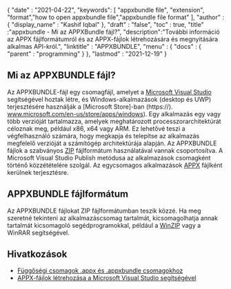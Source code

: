 {
  "date" : "2021-04-22",
  "keywords": [ "appxbundle file", "extension", "format","how to open appxbundle file","appxbundle file format" ],
  "author" : {
    "display_name" : "Kashif Iqbal"
},
  "draft" : "false",
  "toc" : true,
  "title" :"appxbundle - Mi az APPXBundle fájl?",
  "description":"További információ az APPX fájlformátumról és az APPX-fájlok létrehozására és megnyitására alkalmas API-król.",
  "linktitle" : "APPXBUNDLE",
  "menu" : {
    "docs" : {
      "parent" : "programming"
}
},
  "lastmod" : "2021-12-19"
}

## Mi az APPXBUNDLE fájl?

Az APPXBUNDLE-fájl egy csomagfájl, amelyet a [Microsoft Visual Studio](https://visualstudio.microsoft.com/) segítségével hoztak létre, és Windows-alkalmazások (desktop és UWP) terjesztésére használják a [Microsoft Store]-ban (https://). www.microsoft.com/en-us/store/apps/windows). Egy alkalmazás egy vagy több verzióját tartalmazza, amelyek meghatározott processzorarchitektúrát céloznak meg, például x86, x64 vagy ARM. Ez lehetővé teszi a végfelhasználó számára, hogy megkapja és telepítse az alkalmazás megfelelő verzióját a számítógép architektúrája alapján. Az APPXBUNDLE fájlok a szabványos [ZIP](/hu/compression/zip/) fájlformátum használatával vannak csoportosítva. A Microsoft Visual Studio Publish metódusa az alkalmazások csomagként történő közzétételére szolgál. Az egycsomagos alkalmazások [APPX](/hu/programming/appx/) fájlként kerülnek terjesztésre.

## APPXBUNDLE fájlformátum

Az APPXBUNDLE fájlokat ZIP fájlformátumban teszik közzé. Ha meg szeretné tekinteni az alkalmazáscsomag tartalmát, kicsomagolhatja annak tartalmát kicsomagoló segédprogramokkal, például a [WinZIP](https://www.winzip.com/en/) vagy a WinRAR segítségével.

## Hivatkozások

* [Függőségi csomagok .appx és .appxbundle csomagokhoz](https://www.ibm.com/docs/en/maas360?topic=catalog-dependency-packages-appx-appxbundle-packages)
* [APPX-fájlok létrehozása a Microsoft Visual Studio segítségével](https://learn.microsoft.com/en-us/windows/msix/desktop/vs-package-overview)

